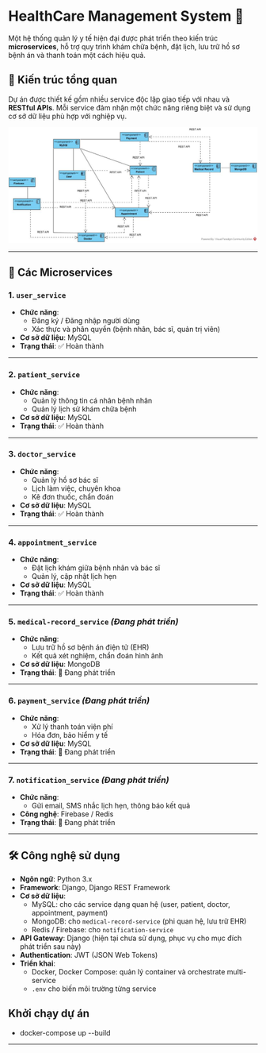 
# HealthCare Management System 🏥

Một hệ thống quản lý y tế hiện đại được phát triển theo kiến trúc **microservices**, hỗ trợ quy trình khám chữa bệnh, đặt lịch, lưu trữ hồ sơ bệnh án và thanh toán một cách hiệu quả.

## 🔧 Kiến trúc tổng quan

Dự án được thiết kế gồm nhiều service độc lập giao tiếp với nhau và **RESTful APIs**. Mỗi service đảm nhận một chức năng riêng biệt và sử dụng cơ sở dữ liệu phù hợp với nghiệp vụ.

![Component Diagram](assets/Component%20Diagram1.jpg)


---

## 🧩 Các Microservices

### 1. `user_service`
- **Chức năng**:
  - Đăng ký / Đăng nhập người dùng
  - Xác thực và phân quyền (bệnh nhân, bác sĩ, quản trị viên)
- **Cơ sở dữ liệu**: MySQL
- **Trạng thái**: ✅ Hoàn thành

---

### 2. `patient_service`
- **Chức năng**:
  - Quản lý thông tin cá nhân bệnh nhân
  - Quản lý lịch sử khám chữa bệnh
- **Cơ sở dữ liệu**: MySQL
- **Trạng thái**: ✅ Hoàn thành

---

### 3. `doctor_service`
- **Chức năng**:
  - Quản lý hồ sơ bác sĩ
  - Lịch làm việc, chuyên khoa
  - Kê đơn thuốc, chẩn đoán
- **Cơ sở dữ liệu**: MySQL
- **Trạng thái**: ✅ Hoàn thành

---

### 4. `appointment_service`
- **Chức năng**:
  - Đặt lịch khám giữa bệnh nhân và bác sĩ
  - Quản lý, cập nhật lịch hẹn
- **Cơ sở dữ liệu**: MySQL
- **Trạng thái**: ✅ Hoàn thành

---

### 5. `medical-record_service` *(Đang phát triển)*
- **Chức năng**:
  - Lưu trữ hồ sơ bệnh án điện tử (EHR)
  - Kết quả xét nghiệm, chẩn đoán hình ảnh
- **Cơ sở dữ liệu**: MongoDB
- **Trạng thái**: 🚧 Đang phát triển

---

### 6. `payment_service` *(Đang phát triển)*
- **Chức năng**:
  - Xử lý thanh toán viện phí
  - Hóa đơn, bảo hiểm y tế
- **Cơ sở dữ liệu**: MySQL
- **Trạng thái**: 🚧 Đang phát triển

---

### 7. `notification_service` *(Đang phát triển)*
- **Chức năng**:
  - Gửi email, SMS nhắc lịch hẹn, thông báo kết quả
- **Công nghệ**: Firebase / Redis
- **Trạng thái**: 🚧 Đang phát triển

---

## 🛠️ Công nghệ sử dụng

- **Ngôn ngữ**: Python 3.x  
- **Framework**: Django, Django REST Framework  
- **Cơ sở dữ liệu**:
  - MySQL: cho các service dạng quan hệ (user, patient, doctor, appointment, payment)
  - MongoDB: cho `medical-record-service` (phi quan hệ, lưu trữ EHR)
  - Redis / Firebase: cho `notification-service`
- **API Gateway**: Django (hiện tại chưa sử dụng, phục vụ cho mục đích phát triển sau này)
- **Authentication**: JWT (JSON Web Tokens)
- **Triển khai**:
  - Docker, Docker Compose: quản lý container và orchestrate multi-service
  - `.env` cho biến môi trường từng service

## Khởi chạy dự án

- docker-compose up --build

---

